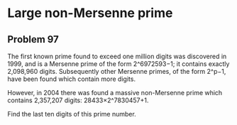 # Large non-Mersenne prime
## Problem 97

The first known prime found to exceed one million digits was discovered in
1999, and is a Mersenne prime of the form 2^6972593−1; it contains exactly
2,098,960 digits. Subsequently other Mersenne primes, of the form 2^p−1, have
been found which contain more digits.

However, in 2004 there was found a massive non-Mersenne prime which contains
2,357,207 digits: 28433×2^7830457+1.

Find the last ten digits of this prime number.
